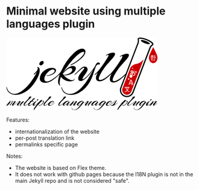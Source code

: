 Minimal website using multiple languages plugin
===============================================

![Jekll Multiple Languages Plugin](../brand/jekyll_multiple_languages_plugin_logo.png)

Features:
- internationalization of the website
- per-post translation link
- permalinks specific page

Notes:
- The website is based on Flex theme.
- It does not work with github pages because the I18N plugin is not in the main
  Jekyll repo and is not considered "safe".


